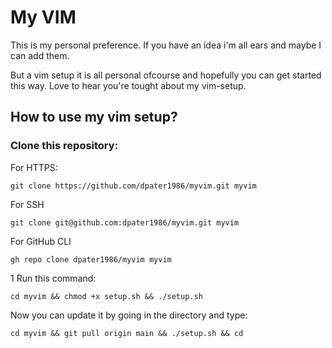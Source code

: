 # My VIM

This is my personal preference.
If you have an idea i'm all ears and maybe I can add them.

But a vim setup it is all personal ofcourse and hopefully you can get started this way.
Love to hear you're tought about my vim-setup.

## How to use my vim setup?

### Clone this repository:
For HTTPS:
```
git clone https://github.com/dpater1986/myvim.git myvim
```
For SSH
```
git clone git@github.com:dpater1986/myvim.git myvim
```
For GitHub CLI
```
gh repo clone dpater1986/myvim myvim
```
1 Run this command:
```
cd myvim && chmod +x setup.sh && ./setup.sh
```

Now you can update it by going in the directory and type:
```
cd myvim && git pull origin main && ./setup.sh && cd
```

